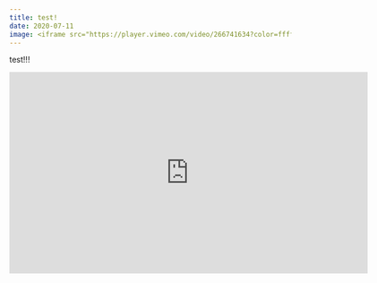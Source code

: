 ```yaml
---
title: test!
date: 2020-07-11
image: <iframe src="https://player.vimeo.com/video/266741634?color=ffffff&title=0&byline=0&portrait=0" width="640" height="360" frameborder="0" webkitallowfullscreen mozallowfullscreen allowfullscreen></iframe>
---
```


test!!!

<iframe src="https://player.vimeo.com/video/266741634?color=ffffff&title=0&byline=0&portrait=0" width="640" height="360" frameborder="0" webkitallowfullscreen mozallowfullscreen allowfullscreen></iframe>

